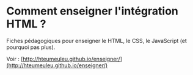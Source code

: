 Comment enseigner l'intégration HTML ?
=========

Fiches pédagogiques pour enseigner le HTML, le CSS, le JavaScript (et pourquoi pas plus).

Voir : [http://hteumeuleu.github.io/enseigner/](http://hteumeuleu.github.io/enseigner/)
